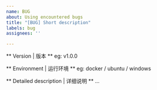 ```yaml
---
name: BUG
about: Using encountered bugs
title: "[BUG] Short description"
labels: bug
assignees: ''

---
```


** Version | 版本 **
eg: v1.0.0

** Environment | 运行环境 **
eg: docker / ubuntu / windows

** Detailed description | 详细说明 **
...
